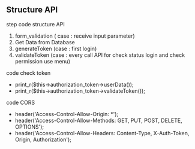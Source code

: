 ## Structure API

step code structure API

1. form_validation ( case : receive input parameter)
2. Get Data from Database 
3. generateToken (case : first login)
4. validateToken (case : every call API for check status login and check permission use menu)

code check token

- print_r($this->authorization_token->userData());
- print_r($this->authorization_token->validateToken());

code CORS

- header('Access-Control-Allow-Origin: *'); 
- header('Access-Control-Allow-Methods: GET, PUT, POST, DELETE, OPTIONS'); 
- header('Access-Control-Allow-Headers: Content-Type, X-Auth-Token, Origin, Authorization');



  